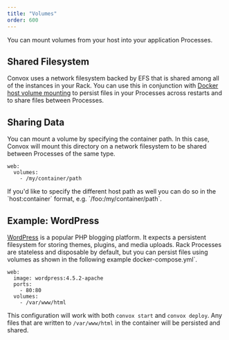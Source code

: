 ```yaml
---
title: "Volumes"
order: 600
---
```


You can mount volumes from your host into your application Processes.

## Shared Filesystem

Convox uses a network filesystem backed by EFS that is shared among all of the instances in your Rack. You can use this in conjunction with [Docker host volume mounting](https://docs.docker.com/v1.11/engine/userguide/containers/dockervolumes/#mount-a-host-directory-as-a-data-volume) to persist files in your Processes across restarts and to share files between Processes.

## Sharing Data

You can mount a volume by specifying the container path. In this case, Convox will mount this directory on a network filesystem to be shared between Processes of the same type.

```
web:
  volumes:
    - /my/container/path
```

<div class="block-callout block-show-callout type-info" markdown="1">
If you'd like to specify the different host path as well you can do so in the `host:container` format, e.g. `/foo:/my/container/path`.
</div>

## Example: WordPress

[WordPress](https://wordpress.com/) is a popular PHP blogging platform. It expects a persistent filesystem for storing themes, plugins, and media uploads. Rack Processes are stateless and disposable by default, but you can persist files using volumes as shown in the following example docker-compose.yml`.

```
web:
  image: wordpress:4.5.2-apache
  ports:
    - 80:80
  volumes:
    - /var/www/html
```

This configuration will work with both `convox start` and `convox deploy`. Any files that are written to `/var/www/html` in the container will be persisted and shared.
